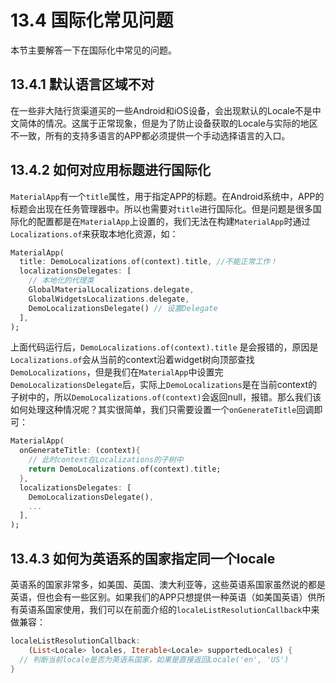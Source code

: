 # 13.4 国际化常见问题

本节主要解答一下在国际化中常见的问题。

## 13.4.1 默认语言区域不对

在一些非大陆行货渠道买的一些Android和iOS设备，会出现默认的Locale不是中文简体的情况。这属于正常现象，但是为了防止设备获取的Locale与实际的地区不一致，所有的支持多语言的APP都必须提供一个手动选择语言的入口。

## 13.4.2 如何对应用标题进行国际化

`MaterialApp`有一个`title`属性，用于指定APP的标题。在Android系统中，APP的标题会出现在任务管理器中。所以也需要对`title`进行国际化。但是问题是很多国际化的配置都是在`MaterialApp`上设置的，我们无法在构建`MaterialApp`时通过`Localizations.of`来获取本地化资源，如：

```dart
MaterialApp(
  title: DemoLocalizations.of(context).title, //不能正常工作！
  localizationsDelegates: [
    // 本地化的代理类
    GlobalMaterialLocalizations.delegate,
    GlobalWidgetsLocalizations.delegate,
    DemoLocalizationsDelegate() // 设置Delegate
  ],
);
```

上面代码运行后，`DemoLocalizations.of(context).title` 是会报错的，原因是`Localizations.of`会从当前的context沿着widget树向顶部查找`DemoLocalizations`，但是我们在`MaterialApp`中设置完`DemoLocalizationsDelegate`后，实际上`DemoLocalizations`是在当前context的子树中的，所以`DemoLocalizations.of(context)`会返回null，报错。那么我们该如何处理这种情况呢？其实很简单，我们只需要设置一个`onGenerateTitle`回调即可：

```dart
MaterialApp(
  onGenerateTitle: (context){
    // 此时context在Localizations的子树中
    return DemoLocalizations.of(context).title;
  },
  localizationsDelegates: [
    DemoLocalizationsDelegate(),
    ...
  ],
);
```

## 13.4.3 如何为英语系的国家指定同一个locale

英语系的国家非常多，如美国、英国、澳大利亚等，这些英语系国家虽然说的都是英语，但也会有一些区别。如果我们的APP只想提供一种英语（如美国英语）供所有英语系国家使用，我们可以在前面介绍的`localeListResolutionCallback`中来做兼容：

```dart
localeListResolutionCallback:
    (List<Locale> locales, Iterable<Locale> supportedLocales) {
  // 判断当前locale是否为英语系国家，如果是直接返回Locale('en', 'US')     
}
```

